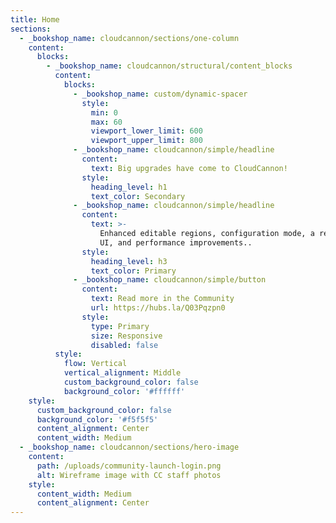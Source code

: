 ```yaml
---
title: Home
sections:
  - _bookshop_name: cloudcannon/sections/one-column
    content:
      blocks:
        - _bookshop_name: cloudcannon/structural/content_blocks
          content:
            blocks:
              - _bookshop_name: custom/dynamic-spacer
                style:
                  min: 0
                  max: 60
                  viewport_lower_limit: 600
                  viewport_upper_limit: 800
              - _bookshop_name: cloudcannon/simple/headline
                content:
                  text: Big upgrades have come to CloudCannon!
                style:
                  heading_level: h1
                  text_color: Secondary
              - _bookshop_name: cloudcannon/simple/headline
                content:
                  text: >-
                    Enhanced editable regions, configuration mode, a refreshed
                    UI, and performance improvements..
                style:
                  heading_level: h3
                  text_color: Primary
              - _bookshop_name: cloudcannon/simple/button
                content:
                  text: Read more in the Community
                  url: https://hubs.la/Q03Pqzpn0
                style:
                  type: Primary
                  size: Responsive
                  disabled: false
          style:
            flow: Vertical
            vertical_alignment: Middle
            custom_background_color: false
            background_color: '#ffffff'
    style:
      custom_background_color: false
      background_color: '#f5f5f5'
      content_alignment: Center
      content_width: Medium
  - _bookshop_name: cloudcannon/sections/hero-image
    content:
      path: /uploads/community-launch-login.png
      alt: Wireframe image with CC staff photos
    style:
      content_width: Medium
      content_alignment: Center
---
```

